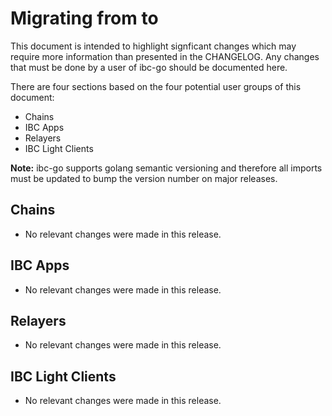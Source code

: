 # Migrating from <old-version> to <new-version>

This document is intended to highlight signficant changes which may require more information than presented in the CHANGELOG.
Any changes that must be done by a user of ibc-go should be documented here.

There are four sections based on the four potential user groups of this document:
- Chains
- IBC Apps
- Relayers
- IBC Light Clients

**Note:** ibc-go supports golang semantic versioning and therefore all imports must be updated to bump the version number on major releases.

## Chains

- No relevant changes were made in this release.

## IBC Apps

- No relevant changes were made in this release.

## Relayers

- No relevant changes were made in this release.

## IBC Light Clients

- No relevant changes were made in this release.
